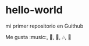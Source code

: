 # hello-world

mi primer repositorio en Guithub

Me gusta :music:, :apple:, :dog:, :notes:, :guitar:
